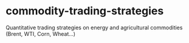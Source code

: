 # commodity-trading-strategies
Quantitative trading strategies on energy and agricultural commodities (Brent, WTI, Corn, Wheat...)
